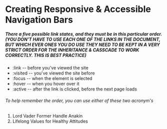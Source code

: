 # Creating Responsive & Accessible Navigation Bars

##### There a five possible link states, and they must be in this particular order. (YOU DON'T HAVE TO USE EACH ONE OF THE LINKS IN THE DOCUMENT, BUT WHICH EVER ONES YOU DO USE THEY NEED TO BE KEPT IN A VERY STRICT ORDER FOR THE INHERITANCE & CASSCADE TO WORK CORRECTLY. THIS IS BEST PRACTICE)
- :link -- before you've viewed the site
- :visited -- you've viewed the site before
- :focus -- when the element is selected
- :hover -- when you hover over it
- :active -- after the link is clicked, before the next page loads
###### To help remember the order, you can use either of these two acronym's
1. Lord Vader Former Handle Anakin
2. Lifelong Values for Healthy Attitudes